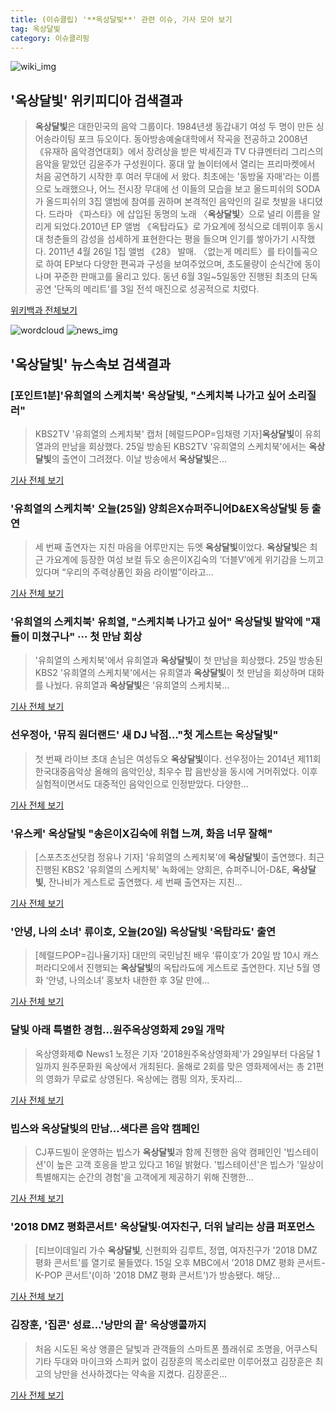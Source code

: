 ```yaml
---
title: (이슈클립) '**옥상달빛**' 관련 이슈, 기사 모아 보기
tag: 옥상달빛
category: 이슈클리핑
---
```

![wiki_img](https://user-images.githubusercontent.com/42597476/44503234-41136a80-a6d0-11e8-9071-6fc6418eafe4.png)
## **'**옥상달빛**'** 위키피디아 검색결과
>**옥상달빛**은 대한민국의 음악 그룹이다. 1984년생 동갑내기 여성 두 명이 만든 싱어송라이팅 포크 듀오이다. 동아방송예술대학에서 작곡을 전공하고 2008년 《유재하 음악경연대회》에서 장려상을 받은 박세진과 TV 다큐멘터리 그리스의 음악을 맡았던 김윤주가 구성원이다. 홍대 앞 놀이터에서 열리는 프리마켓에서 처음 공연하기 시작한 후 여러 무대에 서 왔다. 최초에는 '동방울 자매'라는 이름으로 노래했으나, 어느 전시장 무대에 선 이들의 모습을 보고 올드피쉬의 SODA가 올드피쉬의 3집 앨범에 참여를 권하며 본격적인 음악인의 길로 첫발을 내디뎠다. 드라마 《파스타》에 삽입된 동명의 노래 〈**옥상달빛**〉으로 널리 이름을 알리게 되었다.2010년 EP 앨범 《옥탑라됴》로 가요계에 정식으로 데뷔이후 동시대 청춘들의 감성을 섬세하게 표현한다는 평을 들으며 인기를 쌓아가기 시작했다. 2011년 4월 26일 1집 앨범 《28》 발매. 〈없는게 메리트〉를 타이틀곡으로 하여 EP보다 다양한 편곡과 구성을 보여주었으며, 초도물량이 순식간에 동이나며 꾸준한 판매고를 올리고 있다. 동년 6월 3일~5일동안 진행된 최초의 단독공연 '단독의 메리트'를 3일 전석 매진으로 성공적으로 치렀다.

<a href="https://ko.wikipedia.org/wiki/옥상달빛" target="_blank">위키백과 전체보기</a>

![wordcloud](https://s3.ap-northeast-2.amazonaws.com/lyrics101-wordcloud/2018-08-26-1535209512.png)
![news_img](https://user-images.githubusercontent.com/42597476/44507050-1206f400-a6e4-11e8-8d98-7ffbfebb353f.png)
## **'**옥상달빛**'** 뉴스속보 검색결과
### [포인트1분]'유희열의 스케치북' **옥상달빛**, "스케치북 나가고 싶어 소리질러"

>KBS2TV '유희열의 스케치북' 캡처 [헤럴드POP=임채령 기자]**옥상달빛**이 유희열과의 만남을 회상했다. 25일 방송된 KBS2TV '유희열의 스케치북'에서는 **옥상달빛**의 출연이 그려졌다. 이날 방송에서 **옥상달빛**은...

<a href="http://biz.heraldcorp.com/view.php?ud=201808252344260743926_1" target="_blank">기사 전체 보기</a>

### '유희열의 스케치북' 오늘(25일) 양희은X슈퍼주니어D&EX**옥상달빛** 등 출연

>세 번째 출연자는 지친 마음을 어루만지는 듀엣 **옥상달빛**이었다. **옥상달빛**은 최근 가요계에 등장한 여성 보컬 듀오 송은이X김숙의 ‘더블V’에게 위기감을 느끼고 있다며 “우리의 주력상품인 화음 라이벌”이라고...

<a href="http://news.hankyung.com/article/201808256925I" target="_blank">기사 전체 보기</a>

### '유희열의 스케치북' 유희열, "스케치북 나가고 싶어" **옥상달빛** 발악에 "쟤들이 미쳤구나" ··· 첫 만남 회상

>'유희열의 스케치북'에서 유희열과 **옥상달빛**이 첫 만남을 회상했다. 25일 방송된 KBS2 '유희열의 스케치북'에서는 유희열과 **옥상달빛**이 첫 만남을 회상하며 대화를 나눴다. 유희열과 **옥상달빛**은 '유희열의 스케치북...

<a href="http://www.topstarnews.net/news/articleView.html?idxno=470863" target="_blank">기사 전체 보기</a>

### 선우정아, '뮤직 원더랜드' 새 DJ 낙점…"첫 게스트는 **옥상달빛**"

>첫 번째 라이브 초대 손님은 여성듀오 **옥상달빛**이다. 선우정아는 2014년 제11회 한국대중음악상 올해의 음악인상, 최우수 팝 음반상을 동시에 거머쥐었다. 이후 실험적이면서도 대중적인 음악인으로 인정받았다. 다양한...

<a href="http://www.tenasia.co.kr/archives/1553936" target="_blank">기사 전체 보기</a>

### '유스케' **옥상달빛** "송은이X김숙에 위협 느껴, 화음 너무 잘해"

>[스포츠조선닷컴 정유나 기자] '유희열의 스케치북'에 **옥상달빛**이 출연했다. 최근 진행된 KBS2 '유희열의 스케치북' 녹화에는 양희은, 슈퍼주니어-D&E, **옥상달빛**, 잔나비가 게스트로 출연했다. 세 번째 출연자는 지친...

<a href="http://sports.chosun.com/news/ntype.htm?id=201808240100216510016401&servicedate=20180823" target="_blank">기사 전체 보기</a>

### '안녕, 나의 소녀' 류이호, 오늘(20일) **옥상달빛** '옥탑라됴' 출연

>[헤럴드POP=김나율기자] 대만의 국민남친 배우 ‘류이호’가 20일 밤 10시 캐스퍼라디오에서 진행되는 **옥상달빛**의 옥탑라됴에 게스트로 출연한다. 지난 5월 영화 ‘안녕, 나의소녀’ 홍보차 내한한 후 3달 만에...

<a href="http://biz.heraldcorp.com/view.php?ud=201808201627363419598_1" target="_blank">기사 전체 보기</a>

### 달빛 아래 특별한 경험…원주옥상영화제 29일 개막

>옥상영화제© News1 노정은 기자 '2018원주옥상영화제'가 29일부터 다음달 1일까지 원주문화원 옥상에서 개최된다. 올해로 2회를 맞은 영화제에서는 총 21편의 영화가 무료로 상영된다. 옥상에는 캠핑 의자, 돗자리...

<a href="http://news1.kr/articles/?3406045" target="_blank">기사 전체 보기</a>

### 빕스와 **옥상달빛**의 만남…색다른 음악 캠페인

>CJ푸드빌이 운영하는 빕스가 **옥상달빛**과 함께 진행한 음악 캠페인인 '빕스테이션'이 높은 고객 호응을 받고 있다고 16일 밝혔다. '빕스테이션'은 빕스가 '일상이 특별해지는 순간의 경험'을 고객에게 제공하기 위해 진행한...

<a href="http://www.fnnews.com/news/201808160903316337" target="_blank">기사 전체 보기</a>

### '2018 DMZ 평화콘서트' **옥상달빛**·여자친구, 더위 날리는 상큼 퍼포먼스

>[티브이데일리 가수 **옥상달빛**, 신현희와 김루트, 정엽, 여자친구가 '2018 DMZ 평화 콘서트'를 열기로 물들였다. 15일 오후 MBC에서 '2018 DMZ 평화 콘서트-K-POP 콘서트'(이하 '2018 DMZ 평화 콘서트')가 방송됐다. 해당...

<a href="http://tvdaily.asiae.co.kr/read.php3?aid=15343240381384763010" target="_blank">기사 전체 보기</a>

### 김장훈, '집콘' 성료…'낭만의 끝' 옥상앵콜까지

>처음 시도된 옥상 앵콜은 달빛과 관객들의 스마트폰 플래쉬로 조명을, 어쿠스틱 기타 두대와 마이크와 스피커 없이 김장훈의 목소리로만 이루어졌고 김장훈은 최고의 낭만을 선사하겠다는 약속을 지켰다. 김장훈은...

<a href="http://www.xportsnews.com/?ac=article_view&entry_id=1009936" target="_blank">기사 전체 보기</a>


